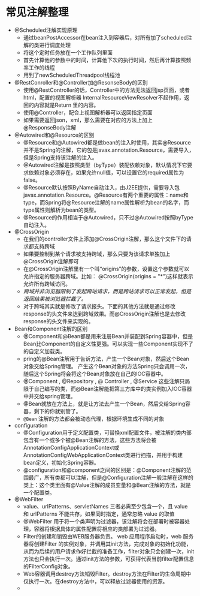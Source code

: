 # 常见注解整理

- @Scheduled注解实现原理
  - 通过beanPostAccessor在bean注入到容器后，对所有加了scheduled注解的类进行调度处理
  - 将这个定时任务放在一个工作队列里面
  - 首先计算他的参数中的时间，计算他下次的执行时间，然后再计算按照频率工作的线程
  - 用到了newScheduledThreadpool线程池
- @RestConroller和@Controller加@ResonseBody的区别
  - 使用@RestController的话，Controller中的方法无法返回jsp页面，或者html，配置的视图解析器 InternalResourceViewResolver不起作用，返回的内容就是Return 里的内容。
  - 使用@Controller，配合上视图解析器可以返回指定页面
  - 如果需要返回json，xml，那么需要在对应的方法上加上@ResponseBody注解
- @Autowired和@Resource的区别
  - @Resource和@Autowired都是做bean的注入时使用，其实@Resource并不是Spring的注解，它的包是javax.annotation.Resource，需要导入，但是Spring支持该注解的注入。
  - @Autowired注解是按照类型（byType）装配依赖对象，默认情况下它要求依赖对象必须存在，如果允许null值，可以设置它的required属性为false。
  - @Resource默认按照ByName自动注入，由J2EE提供，需要导入包javax.annotation.Resource。@Resource有两个重要的属性：name和type，而Spring将@Resource注解的name属性解析为bean的名字，而type属性则解析为bean的类型。
  - @Resource的作用相当于@Autowired，只不过@Autowired按照byType自动注入。
- @CrossOrigin
  - 在我们的controller文件上添加@CrossOrigin注解，那么这个文件下的请求都支持跨域
  - 如果要控制到某个请求被支持跨域，那么只要为该请求单独加上@CrossOrigin注解即可
  - 在@CrossOrigin注解里有一个叫“origins”的参数，设置这个参数就可以允许指定的服务器跨域。比如： @CrossOrigin(origins = "*")这样就表示允许所有跨域访问。
  - *跨域并非浏览器限制了发起跨站请求，而是跨站请求可以正常发起，但是返回结果被浏览器拦截了。*
  - 对于跨域其实就是修改了请求报头。下面的其他方法就是通过修改response的头文件来达到跨域效果。而@CrossOrigin注解也是去修改response的头文件来实现的。
- Bean和Component注解的区别
  - @Component和@Bean都是用来注册Bean并装配到Spring容器中，但是Bean比Component的自定义性更强。可以实现一些Component实现不了的自定义加载类。
  - pring的@Bean注解用于告诉方法，产生一个Bean对象，然后这个Bean对象交给Spring管理。 产生这个Bean对象的方法Spring只会调用一次，随后这个Spring将会将这个Bean对象放在自己的IOC容器中。
  - @Component , @Repository , @ Controller , @Service 这些注解只局限于自己编写的类，而@Bean注解能把第三方库中的类实例加入IOC容器中并交给spring管理。
  - @Bean就放在方法上，就是让方法去产生一个Bean，然后交给Spring容器，剩下的你就别管了。
  - `@Bean` 注解的方法都会被动态代理，根据环境生成不同的对象
- configuration
  - @Configuration用于定义配置类，可替换xml配置文件，被注解的类内部包含有一个或多个被@Bean注解的方法，这些方法将会被AnnotationConfigApplicationContext或AnnotationConfigWebApplicationContext类进行扫描，并用于构建bean定义，初始化Spring容器。
  - @configuration和@component之间的区别是：@Component注解的范围最广，所有类都可以注解，但是@Configuration注解一般注解在这样的类上：这个类里面有@Value注解的成员变量和@Bean注解的方法，就是一个配置类。
- @WebFilter
  -  value、urlPatterns、servletNames 三者必需至少包含一个，且 value 和 urlPatterns 不能共存，如果同时指定，通常忽略 value 的取值
  - @WebFilter 用于将一个类声明为过滤器，该注解将会在部署时被容器处理，容器将根据具体的属性配置将相应的类部署为过滤器。
  - Filter的创建和销毁由WEB服务器负责。 web 应用程序启动时，web 服务器将创建Filter  的实例对象，并调用其init方法，完成对象的初始化功能，从而为后续的用户请求作好拦截的准备工作，filter对象只会创建一次，init方法也只会执行一次。通过init方法的参数，可获得代表当前filter配置信息的FilterConfig对象。
  - Web容器调用destroy方法销毁Filter。destroy方法在Filter的生命周期中仅执行一次。在destroy方法中，可以释放过滤器使用的资源。
  - 